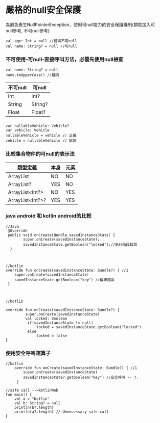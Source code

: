 # 嚴格的null安全保護

為避免產生NullPointerException，使用可null能力的安全保護機制(類型加入可null參考, 不可null參考)

	val age: Int = null //錯誤不可null
	val name: String? = null //可null

### 不可使用-可null-直接呼叫方法，必需先使用null檢查
	val name: String? = null
	name.toUpperCase() //錯誤

不可null       | 可null
------------- | -------------
 Int          | Int?
String        | String?
Float         | Float?

### 
	var nullableVehicle: Vehicle?
	var vehicle: Vehicle
	nullableVehicle = vehicle // 正確
	vehicle = nullableVehicle // 錯誤


### 比較集合物件的可null的表示法

類型定義          | 本身           | 元素
-----------------| ------------- | -------------
ArrayList<Int>   | NO            | NO 
ArrayList<Int>?  | YES           | NO
ArrayList<Int?>  | NO            | YES
ArrayList<Int?>? | YES           | YES

### java android 和 kotlin android的比較
	//Java
	 @Override
	 public void onCreate(Bundle savedInstanceState) {
	        super.onCreate(savedInstanceState);
	        savedInstanceState.getBoolean("locked");//執行階段錯誤
	  }
	  
	  
	        
	//kotlin
	override fun onCreate(savedInstanceState: Bundle?) { //1
	    super.onCreate(savedInstanceState)
	    savedInstanceState.getBoolean("key") //編譯錯誤
	 }
	 
	 
	 
	//kotlin
	
	override fun onCreate(savedInstanceState: Bundle?) {
	         super.onCreate(savedInstanceState)
	         val locked: Boolean
	          if(savedInstanceState != null)
	              locked = savedInstanceState.getBoolean("locked")
	          else
	              locked = false
	}
	
### 使用安全呼叫運算子
	//kotlin
		override fun onCreate(savedInstanceState: Bundle?) { //1
		    super.onCreate(savedInstanceState)
		    savedInstanceState?.getBoolean("key") //安全呼叫 -- ?.
		 }
		 
	//safe call -->kotlinWeb
	fun main() {
	    val a = "Kotlin"
	    val b: String? = null
	    println(b?.length)
	    println(a?.length) // Unnecessary safe call
	}